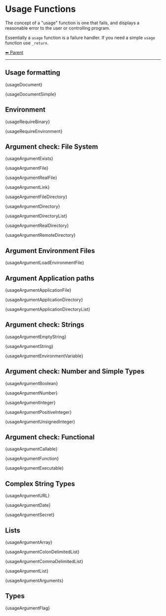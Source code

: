 # Usage Functions

The concept of a "usage" function is one that fails, and displays a reasonable error to the user or controlling program.

Essentially a `usage` function is a failure handler. If you need a simple `usage` function use `_return`.

<!-- TEMPLATE header 2 -->
[⬅ Parent ](../index.md)
<hr />

## Usage formatting

{usageDocument}

{usageDocumentSimple}

## Environment

{usageRequireBinary}

{usageRequireEnvironment}

## Argument check: File System

{usageArgumentExists}

{usageArgumentFile}

{usageArgumentRealFile}

{usageArgumentLink}

{usageArgumentFileDirectory}

{usageArgumentDirectory}

{usageArgumentDirectoryList}

{usageArgumentRealDirectory}

{usageArgumentRemoteDirectory}

## Argument Environment Files

{usageArgumentLoadEnvironmentFile}

## Argument Application paths

{usageArgumentApplicationFile}

{usageArgumentApplicationDirectory}

{usageArgumentApplicationDirectoryList}

## Argument check: Strings

{usageArgumentEmptyString}

{usageArgumentString}

{usageArgumentEnvironmentVariable}

## Argument check: Number and Simple Types

{usageArgumentBoolean}

{usageArgumentNumber}

{usageArgumentInteger}

{usageArgumentPositiveInteger}

{usageArgumentUnsignedInteger}

## Argument check: Functional

{usageArgumentCallable}

{usageArgumentFunction}

{usageArgumentExecutable}

## Complex String Types

{usageArgumentURL}

{usageArgumentDate}

{usageArgumentSecret}

## Lists

{usageArgumentArray}

{usageArgumentColonDelimitedList}

{usageArgumentCommaDelimitedList}

{usageArgumentList}

{usageArgumentArguments}

## Types

{usageArgumentFlag}
